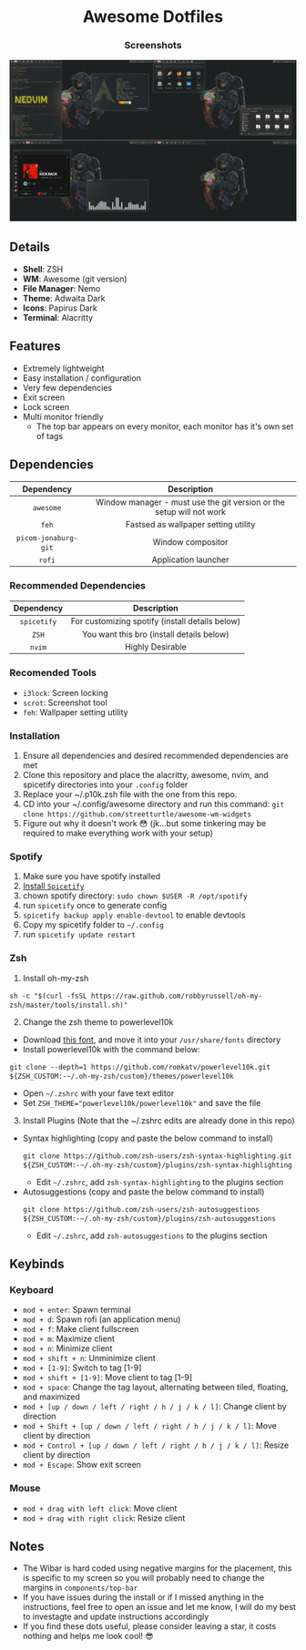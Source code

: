 <div align="center">
    <h1>Awesome Dotfiles</h1>
</div>

<div align="center">
    <h3>Screenshots</h3>
</div>

![](/screenshots/Desktop.png)

<a name="details"></a>
## Details ##
+ **Shell**: ZSH
+ **WM**: Awesome (git version)
+ **File Manager**: Nemo
+ **Theme**: Adwaita Dark
+ **Icons**: Papirus Dark
+ **Terminal**: Alacritty

<a name="features"></a>
## Features ##
+ Extremely lightweight
+ Easy installation / configuration
+ Very few dependencies
+ Exit screen
+ Lock screen
+ Multi monitor friendly
  + The top bar appears on every monitor, each monitor has it's own set of tags

<a name="dependencies"></a>
## Dependencies ##

|Dependency|Description|
|:----------:|:-------------:|
|`awesome`|Window manager - must use the git version or the setup will not work|
|`feh`|Fastsed as wallpaper setting utility|
|`picom-jonaburg-git`|Window compositor|
|`rofi`|Application launcher|

### Recommended Dependencies ###
|Dependency|Description|
|:----------:|:-------------:|
|`spicetify`|For customizing spotify (install details below)|
|`ZSH`| You want this bro (install details below)|
|`nvim`|Highly Desirable|

### Recomended Tools ###
+ `i3lock`: Screen locking
+ `scrot`: Screenshot tool
+ `feh`: Wallpaper setting utility

<a name="installation"></a>
### Installation ###
1. Ensure all dependencies and desired recommended dependencies are met
2. Clone this repository and place the alacritty, awesome, nvim, and spicetify directories into your `.config` folder
3. Replace your ~/.p10k.zsh file with the one from this repo.
4. CD into your ~/.config/awesome directory and run this command: ``` git clone https://github.com/streetturtle/awesome-wm-widgets ```
4. Figure out why it doesn't work 😳 (jk...but some tinkering may be required to make everything work with your setup)

### Spotify ###
1. Make sure you have spotify installed
2. [Install `Spicetify`](https://github.com/khanhas/spicetify-cli)
3. chown spotify directory: `sudo chown $USER -R /opt/spotify`
4. run `spicetify` once to generate config
5. `spicetify backup apply enable-devtool` to enable devtools
6. Copy my spicetify folder to `~/.config`
7. run `spicetify update restart`

### Zsh ###
1. Install oh-my-zsh
```
sh -c "$(curl -fsSL https://raw.github.com/robbyrussell/oh-my-zsh/master/tools/install.sh)"
```
2. Change the zsh theme to powerlevel10k
  + Download [this font](https://github.com/romkatv/powerlevel10k-media/raw/master/MesloLGS%20NF%20Regular.ttf), and move it into your `/usr/share/fonts` directory
  + Install powerlevel10k with the command below:
  ```
  git clone --depth=1 https://github.com/romkatv/powerlevel10k.git ${ZSH_CUSTOM:-~/.oh-my-zsh/custom}/themes/powerlevel10k
  ```
  + Open `~/.zshrc` with your fave text editor
  + Set `ZSH_THEME="powerlevel10k/powerlevel10k"` and save the file
3. Install Plugins (Note that the ~/.zshrc edits are already done in this repo)
  + Syntax highlighting (copy and paste the below command to install)
    ```
    git clone https://github.com/zsh-users/zsh-syntax-highlighting.git ${ZSH_CUSTOM:-~/.oh-my-zsh/custom}/plugins/zsh-syntax-highlighting
    ```
    + Edit `~/.zshrc`, add `zsh-syntax-highlighting` to the plugins section
  + Autosuggestions (copy and paste the below command to install)
    ```
    git clone https://github.com/zsh-users/zsh-autosuggestions ${ZSH_CUSTOM:-~/.oh-my-zsh/custom}/plugins/zsh-autosuggestions
    ```
    + Edit `~/.zshrc`, add `zsh-autosuggestions` to the plugins section

<a name="keybinds"></a>
## Keybinds ##
### Keyboard ###
+ `mod + enter`: Spawn terminal
+ `mod + d`: Spawn rofi (an application menu)
+ `mod + f`: Make client fullscreen
+ `mod + m`: Maximize client
+ `mod + n`: Minimize client
+ `mod + shift + n`: Unminimize client
+ `mod + [1-9]`: Switch to tag [1-9]
+ `mod + shift + [1-9]`: Move client to tag [1-9]
+ `mod + space`: Change the tag layout, alternating between tiled, floating, and maximized
+ `mod + [up / down / left / right / h / j / k / l]`: Change client by direction
+ `mod + Shift + [up / down / left / right / h / j / k / l]`: Move client by direction
+ `mod + Control + [up / down / left / right / h / j / k / l]`: Resize client by direction
+ `mod + Escape`: Show exit screen

### Mouse ###
+ `mod + drag with left click`: Move client
+ `mod + drag with right click`: Resize client

<a name="notes"></a>
## Notes ##
+ The Wibar is hard coded using negative margins for the placement, this is specific to my screen so you will probably need to change the margins in `components/top-bar`
+ If you have issues during the install or if I missed anything in the instructions, feel free to open an issue and let me know, I will do my best to investagte and update instructions accordingly
+ If you find these dots useful, please consider leaving a star, it costs nothing and helps me look cool! 😎 

